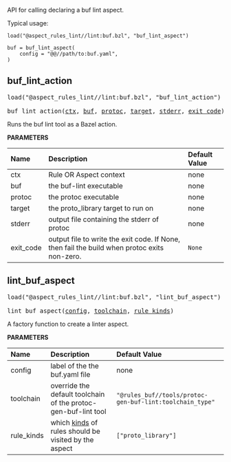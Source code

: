 <!-- Generated with Stardoc: http://skydoc.bazel.build -->

API for calling declaring a buf lint aspect.

Typical usage:

```
load("@aspect_rules_lint//lint:buf.bzl", "buf_lint_aspect")

buf = buf_lint_aspect(
    config = "@@//path/to:buf.yaml",
)
```

<a id="buf_lint_action"></a>

## buf_lint_action

<pre>
load("@aspect_rules_lint//lint:buf.bzl", "buf_lint_action")

buf_lint_action(<a href="#buf_lint_action-ctx">ctx</a>, <a href="#buf_lint_action-buf">buf</a>, <a href="#buf_lint_action-protoc">protoc</a>, <a href="#buf_lint_action-target">target</a>, <a href="#buf_lint_action-stderr">stderr</a>, <a href="#buf_lint_action-exit_code">exit_code</a>)
</pre>

Runs the buf lint tool as a Bazel action.

**PARAMETERS**


| Name  | Description | Default Value |
| :------------- | :------------- | :------------- |
| <a id="buf_lint_action-ctx"></a>ctx |  Rule OR Aspect context   |  none |
| <a id="buf_lint_action-buf"></a>buf |  the buf-lint executable   |  none |
| <a id="buf_lint_action-protoc"></a>protoc |  the protoc executable   |  none |
| <a id="buf_lint_action-target"></a>target |  the proto_library target to run on   |  none |
| <a id="buf_lint_action-stderr"></a>stderr |  output file containing the stderr of protoc   |  none |
| <a id="buf_lint_action-exit_code"></a>exit_code |  output file to write the exit code. If None, then fail the build when protoc exits non-zero.   |  `None` |


<a id="lint_buf_aspect"></a>

## lint_buf_aspect

<pre>
load("@aspect_rules_lint//lint:buf.bzl", "lint_buf_aspect")

lint_buf_aspect(<a href="#lint_buf_aspect-config">config</a>, <a href="#lint_buf_aspect-toolchain">toolchain</a>, <a href="#lint_buf_aspect-rule_kinds">rule_kinds</a>)
</pre>

A factory function to create a linter aspect.

**PARAMETERS**


| Name  | Description | Default Value |
| :------------- | :------------- | :------------- |
| <a id="lint_buf_aspect-config"></a>config |  label of the the buf.yaml file   |  none |
| <a id="lint_buf_aspect-toolchain"></a>toolchain |  override the default toolchain of the protoc-gen-buf-lint tool   |  `"@rules_buf//tools/protoc-gen-buf-lint:toolchain_type"` |
| <a id="lint_buf_aspect-rule_kinds"></a>rule_kinds |  which [kinds](https://bazel.build/query/language#kind) of rules should be visited by the aspect   |  `["proto_library"]` |


